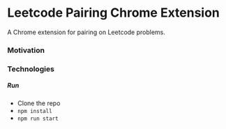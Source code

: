 # Leetcode Pairing Chrome Extension
A Chrome extension for pairing on Leetcode problems.


### Motivation
### Technologies
##### Run
- Clone the repo
- `npm install`
- `npm run start`